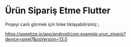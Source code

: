 # Ürün Sipariş Etme Flutter

Projeyi canlı görmek için linke tıklayabilirsiniz ;  

https://appetize.io/app/android/com.example.urun_siparis?device=pixel7&osVersion=13.0
